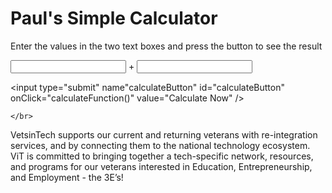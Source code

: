 <!DOCTYPE html>
<html>
<head>
  <meta charset="utf-8">
  <meta name="viewport" content="width=device-width">
  <title>VetsinTech Web Dev Pre-Work Task </title>
</head>
  
  <script>
    //This is a comment
    function calculateFunction(){
      //Get value from first textBox
      var a = document.getElementById("input1id").value;
      
      //Get value from second text box
      var b = document.getElementById("input2id").value;
      
      //Add those two values
      var sum = parseFloat(a) + parseFloat(b);
      
      //Print the result to the page
      document.write(sum);
    }
    
    
    
  </script>
  
  <body>
  
  <h1> Paul's Simple Calculator </h1>
  
  <p> Enter the values in the two text boxes and press the button to see the result </p>
  
  <input type="text" name="input1" id="input1id" />
  +
  <input type="text" name="input2" id="input2id" />
  
  <input type="submit" name"calculateButton" id="calculateButton" 
         onClick="calculateFunction()" value="Calculate Now" />
  
    </br>
  
  <p>  VetsinTech supports our current and returning veterans with re-integration services, and by connecting them to the national technology ecosystem. ViT is committed to bringing together a tech-specific network, resources, and programs for our veterans interested in Education, Entrepreneurship, and Employment - the 3E’s! </p>


</body>
</html>

